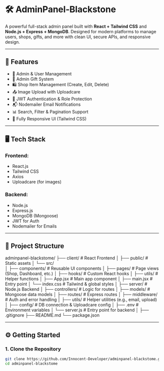 # 🛠️ AdminPanel‑Blackstone

A powerful full-stack admin panel built with **React + Tailwind CSS** and **Node.js + Express + MongoDB**. Designed for modern platforms to manage users, shops, gifts, and more with clean UI, secure APIs, and responsive design.

---

## 🚀 Features

- 👥 Admin & User Management
- 🎁 Admin Gift System
- 🛍️ Shop Item Management (Create, Edit, Delete)
- 📤 Image Upload with Uploadcare
- 🔐 JWT Authentication & Role Protection
- 📬 Nodemailer Email Notifications
- 📊 Search, Filter & Pagination Support
- 📱 Fully Responsive UI (Tailwind CSS)

---

## 🖥️ Tech Stack

### Frontend:
- React.js
- Tailwind CSS
- Axios
- Uploadcare (for images)

### Backend:
- Node.js
- Express.js
- MongoDB (Mongoose)
- JWT for Auth
- Nodemailer for Emails

---

## 📁 Project Structure

adminpanel-blackstome/
├── client/                      # React Frontend
│   ├── public/                  # Static assets
│   └── src/   
│       ├── components/          # Reusable UI components
│       ├── pages/               # Page views (Shop, Dashboard, etc.)
│       ├── hooks/               # Custom React hooks
│       ├── utils/               # Helper functions
│       ├── App.jsx              # Main app component
│       ├── main.jsx             # Entry point
│       └── index.css            # Tailwind & global styles
│
├── server/                      # Node.js Backend
│   ├── controllers/             # Logic for routes
│   ├── models/                  # Mongoose data models
│   ├── routes/                  # Express routes
│   ├── middleware/              # Auth and error handling
│   ├── utils/                   # Helper utilities (e.g., email, upload)
│   ├── config/                  # DB connection & Uploadcare config
│   ├── .env                     # Environment variables
│   └── server.js                # Entry point for backend
│
├── .gitignore
├── README.md
└── package.json

---

## ⚙️ Getting Started

### 1. Clone the Repository

```bash
git clone https://github.com/Innocent-Developer/adminpanel-blackstome.git
cd adminpanel-blackstome
